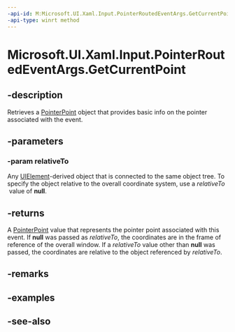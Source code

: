 ```yaml
---
-api-id: M:Microsoft.UI.Xaml.Input.PointerRoutedEventArgs.GetCurrentPoint(Microsoft.UI.Xaml.UIElement)
-api-type: winrt method
---
```


<!-- Method syntax
public Windows.UI.Input.PointerPoint GetCurrentPoint(Windows.UI.Xaml.UIElement relativeTo)
-->

# Microsoft.UI.Xaml.Input.PointerRoutedEventArgs.GetCurrentPoint

## -description
Retrieves a [PointerPoint](../microsoft.ui.input/pointerpoint.md) object that provides basic info on the pointer associated with the event.

## -parameters
### -param relativeTo
Any [UIElement](../microsoft.ui.xaml/uielement.md)-derived object that is connected to the same object tree. To specify the object relative to the overall coordinate system, use a *relativeTo*  value of **null**.

## -returns
A [PointerPoint](../microsoft.ui.input/pointerpoint.md) value that represents the pointer point associated with this event. If **null** was passed as *relativeTo*, the coordinates are in the frame of reference of the overall window. If a *relativeTo* value other than **null** was passed, the coordinates are relative to the object referenced by *relativeTo*.

## -remarks

## -examples

## -see-also
